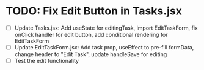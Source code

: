 # TODO: Fix Edit Button in Tasks.jsx

- [ ] Update Tasks.jsx: Add useState for editingTask, import EditTaskForm, fix onClick handler for edit button, add conditional rendering for EditTaskForm
- [ ] Update EditTaskForm.jsx: Add task prop, useEffect to pre-fill formData, change header to "Edit Task", update handleSave for editing
- [ ] Test the edit functionality
